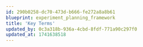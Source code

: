 ```yaml
---
id: 290b0258-dc70-473d-b666-fe272a8a8b61
blueprint: experiment_planning_framework
title: 'Key Terms'
updated_by: 0c3a318b-936a-4cbd-8fdf-771a90c297f0
updated_at: 1741638518
---
```

